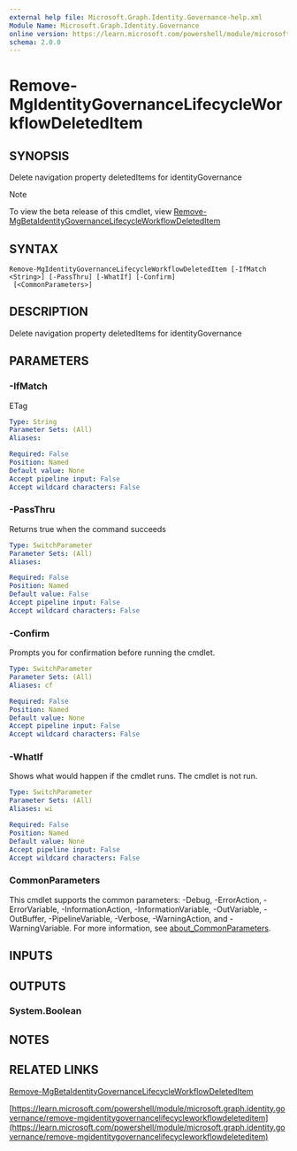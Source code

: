 ```yaml
---
external help file: Microsoft.Graph.Identity.Governance-help.xml
Module Name: Microsoft.Graph.Identity.Governance
online version: https://learn.microsoft.com/powershell/module/microsoft.graph.identity.governance/remove-mgidentitygovernancelifecycleworkflowdeleteditem
schema: 2.0.0
---
```


# Remove-MgIdentityGovernanceLifecycleWorkflowDeletedItem

## SYNOPSIS
Delete navigation property deletedItems for identityGovernance

> [!NOTE]
> To view the beta release of this cmdlet, view [Remove-MgBetaIdentityGovernanceLifecycleWorkflowDeletedItem](/powershell/module/Microsoft.Graph.Beta.Identity.Governance/Remove-MgBetaIdentityGovernanceLifecycleWorkflowDeletedItem?view=graph-powershell-beta)

## SYNTAX

```
Remove-MgIdentityGovernanceLifecycleWorkflowDeletedItem [-IfMatch <String>] [-PassThru] [-WhatIf] [-Confirm]
 [<CommonParameters>]
```

## DESCRIPTION
Delete navigation property deletedItems for identityGovernance

## PARAMETERS

### -IfMatch
ETag

```yaml
Type: String
Parameter Sets: (All)
Aliases:

Required: False
Position: Named
Default value: None
Accept pipeline input: False
Accept wildcard characters: False
```

### -PassThru
Returns true when the command succeeds

```yaml
Type: SwitchParameter
Parameter Sets: (All)
Aliases:

Required: False
Position: Named
Default value: False
Accept pipeline input: False
Accept wildcard characters: False
```

### -Confirm
Prompts you for confirmation before running the cmdlet.

```yaml
Type: SwitchParameter
Parameter Sets: (All)
Aliases: cf

Required: False
Position: Named
Default value: None
Accept pipeline input: False
Accept wildcard characters: False
```

### -WhatIf
Shows what would happen if the cmdlet runs.
The cmdlet is not run.

```yaml
Type: SwitchParameter
Parameter Sets: (All)
Aliases: wi

Required: False
Position: Named
Default value: None
Accept pipeline input: False
Accept wildcard characters: False
```

### CommonParameters
This cmdlet supports the common parameters: -Debug, -ErrorAction, -ErrorVariable, -InformationAction, -InformationVariable, -OutVariable, -OutBuffer, -PipelineVariable, -Verbose, -WarningAction, and -WarningVariable. For more information, see [about_CommonParameters](http://go.microsoft.com/fwlink/?LinkID=113216).

## INPUTS

## OUTPUTS

### System.Boolean
## NOTES

## RELATED LINKS
[Remove-MgBetaIdentityGovernanceLifecycleWorkflowDeletedItem](/powershell/module/Microsoft.Graph.Beta.Identity.Governance/Remove-MgBetaIdentityGovernanceLifecycleWorkflowDeletedItem?view=graph-powershell-beta)

[https://learn.microsoft.com/powershell/module/microsoft.graph.identity.governance/remove-mgidentitygovernancelifecycleworkflowdeleteditem](https://learn.microsoft.com/powershell/module/microsoft.graph.identity.governance/remove-mgidentitygovernancelifecycleworkflowdeleteditem)



